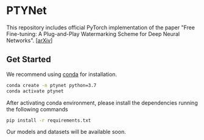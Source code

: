 # PTYNet
This repository includes official PyTorch implementation of the paper "Free Fine-tuning: A Plug-and-Play Watermarking Scheme for Deep Neural Networks". \[[arXiv](http://arxiv.org/abs/2210.07809)\]

## Get Started

We recommend using [conda](https://www.anaconda.com/distribution/) for installation.

```sh
conda create -n ptynet python=3.7
conda activate ptynet
```
After activating conda environment, please install the dependencies running the following commands

```sh
pip install -r requirements.txt
```

Our models and datasets will be available soon.



